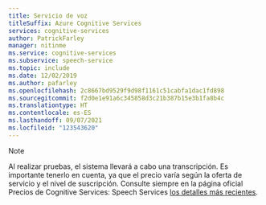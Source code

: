 ```yaml
---
title: Servicio de voz
titleSuffix: Azure Cognitive Services
services: cognitive-services
author: PatrickFarley
manager: nitinme
ms.service: cognitive-services
ms.subservice: speech-service
ms.topic: include
ms.date: 12/02/2019
ms.author: pafarley
ms.openlocfilehash: 2c8667bd9529f9d98f1161c51cabfa1dac1fd898
ms.sourcegitcommit: f2d0e1e91a6c345858d3c21b387b15e3b1fa8b4c
ms.translationtype: HT
ms.contentlocale: es-ES
ms.lasthandoff: 09/07/2021
ms.locfileid: "123543620"
---
```

> [!NOTE]
> Al realizar pruebas, el sistema llevará a cabo una transcripción. Es importante tenerlo en cuenta, ya que el precio varía según la oferta de servicio y el nivel de suscripción. Consulte siempre en la página oficial Precios de Cognitive Services: Speech Services [los detalles más recientes](https://azure.microsoft.com/pricing/details/cognitive-services/speech-services).
